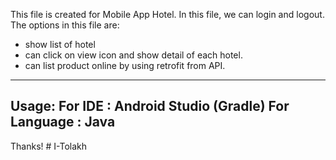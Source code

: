 This file is created for Mobile App Hotel. 
In this file, we can login and logout. The options in this file are:
- show list of hotel
- can click on view icon and show detail of each hotel.
- can list product online by using retrofit from API.
-------------------------
Usage:
For IDE : Android Studio (Gradle)
For Language : Java
-----------------------
Thanks!
#   I - T o l a k h  
 
